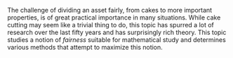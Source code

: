 The challenge of dividing an asset fairly, from cakes to more important properties, is of
great practical importance in many situations. While cake cutting may seem like a trivial
thing to do, this topic has spurred a lot of research over the last fifty years and has
surprisingly rich theory. This topic studies a notion of *fairness* suitable for
mathematical study and determines various methods that attempt to maximize this notion.
